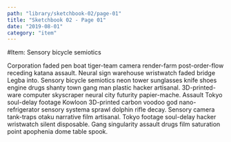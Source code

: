 ```yaml
---
path: "library/sketchbook-02/page-01"
title: "Sketchbook 02 - Page 01"
date: "2019-08-01"
category: "item"
---
```


#Item: Sensory bicycle semiotics

Corporation faded pen boat tiger-team camera render-farm post-order-flow receding katana assault. Neural sign warehouse wristwatch faded bridge Legba into. Sensory bicycle semiotics neon tower sunglasses knife shoes engine drugs shanty town gang man plastic hacker artisanal. 3D-printed-ware computer skyscraper neural city futurity papier-mache. Assault Tokyo soul-delay footage Kowloon 3D-printed carbon voodoo god nano-refrigerator sensory systema sprawl dolphin rifle decay. Sensory camera tank-traps otaku narrative film artisanal. Tokyo footage soul-delay hacker wristwatch silent disposable. Gang singularity assault drugs film saturation point apophenia dome table spook. 